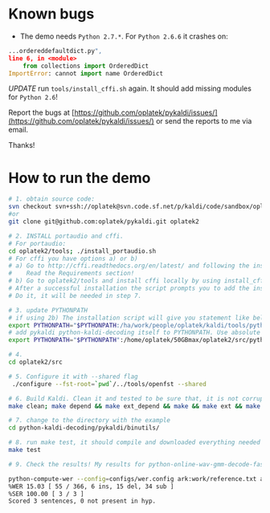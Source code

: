 Known bugs
==========
 * The demo needs `Python 2.7.*`. For `Python 2.6.6` it crashes on:
 
```python
...ordereddefaultdict.py",
line 6, in <module>
    from collections import OrderedDict
ImportError: cannot import name OrderedDict
```
_UPDATE_ run `tools/install_cffi.sh` again. It should add missing modules for `Python 2.6`!


Report the bugs at [https://github.com/oplatek/pykaldi/issues/](https://github.com/oplatek/pykaldi/issues/)
or send the reports to me via email.

Thanks!


How to run the demo
===================
```bash
# 1. obtain source code:
svn checkout svn+ssh://oplatek@svn.code.sf.net/p/kaldi/code/sandbox/oplatek2  # Change your username
#or
git clone git@github.com:oplatek/pykaldi.git oplatek2

# 2. INSTALL portaudio and cffi. 
# For portaudio:
cd oplatek2/tools; ./install_portaudio.sh
# For cffi you have options a) or b)
# a) Go to http://cffi.readthedocs.org/en/latest/ and following the instructions install the cffi system wide! (Recommended)
#    Read the Requirements section!
# b) Go to oplatek2/tools and install cffi locally by using install_cffi.sh. 
# After a successful installation the script prompts you to add the installation directory to PYTHONPATH. 
# Do it, it will be needed in step 7.

# 3. update PYTHONPATH
# if using 2b) The installation script will give you statement like below so use it! 
export PYTHONPATH="$PYTHONPATH:/ha/work/people/oplatek/kaldi/tools/python/lib/python2.6/site-packages"
# add pykaldi python-kaldi-decoding itself to PYTHONPATH. Use absolute paths like this!
export PYTHONPATH="$PYTHONPATH":/home/oplatek/50GBmax/oplatek2/src/python-kaldi-decoding/

# 4. 
cd oplatek2/src

# 5. Configure it with --shared flag
 ./configure --fst-root=`pwd`/../tools/openfst --shared

# 6. Build Kaldi. Clean it and tested to be sure that, it is not corrupted.
make clean; make depend && make ext_depend && make && make ext && make test && make ext_test

# 7. change to the directory with the example
cd python-kaldi-decoding/pykaldi/binutils/

# 8. run make test, it should compile and downloaded everything needed
make test

# 9. Check the results! My results for python-online-wav-gmm-decode-faster are:

python-compute-wer --config=configs/wer.config ark:work/reference.txt ark:work/online.trans.compact 
%WER 15.03 [ 55 / 366, 6 ins, 15 del, 34 sub ]
%SER 100.00 [ 3 / 3 ]
Scored 3 sentences, 0 not present in hyp.
```
